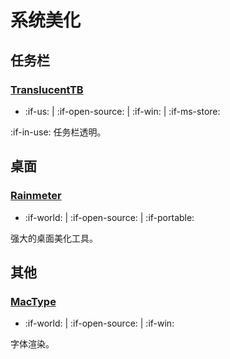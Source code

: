 # 系统美化

## 任务栏

### [TranslucentTB](https://github.com/TranslucentTB/TranslucentTB)

- :if-us: | :if-open-source: | :if-win: | :if-ms-store:

:if-in-use: 任务栏透明。

## 桌面

### [Rainmeter](https://www.rainmeter.net/)

- :if-world: | :if-open-source: | :if-portable:

强大的桌面美化工具。

## 其他

### [MacType](http://www.mactype.net/)

- :if-world: | :if-open-source: | :if-win:

字体渲染。

